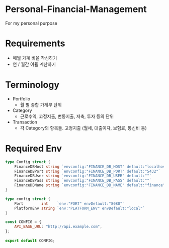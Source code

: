 # Personal-Financial-Management
For my personal purpose

# Requirements
- 매월 가계 비율 작성하기
- 연 / 월간 이율 계산하기

# Terminology
- Portfolio
    - 월 별 종합 가계부 단위
- Category
    - 근로수익, 고정지출, 변동지출, 저축, 투자 등의 단위
- Transaction
    - 각 Category의 항목들. 고정지출 (월세, 대출이자, 보험료, 통신비 등)

# Required Env
```go
type Config struct {
	FinanceDBHost string `envconfig:"FINANCE_DB_HOST" default:"localhost"`
	FinanceDBPort string `envconfig:"FINANCE_DB_PORT" default:"5432"`
	FinanceDBUser string `envconfig:"FINANCE_DB_USER" default:""`
	FinanceDBPass string `envconfig:"FINANCE_DB_PASS" default:""`
	FinanceDBName string `envconfig:"FINANCE_DB_NAME" default:"finance"`
}

type config struct {
	Port        int    `env:"PORT" envDefault:"8080"`
	PlatformEnv string `env:"PLATFORM_ENV" envDefault:"local"`
}
```

```javascript
const CONFIG = {
    API_BASE_URL: "http://api.example.com",
};
  
export default CONFIG;
```
